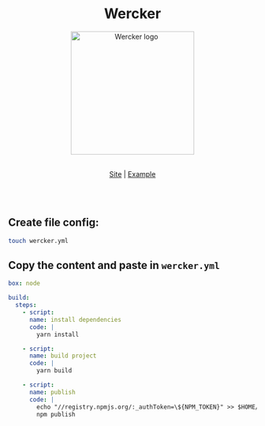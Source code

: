 <div align="center">
  <h1>Wercker</div>
</div>

<div align="center">
  <img alt="Wercker logo" width="250px" src="https://res-4.cloudinary.com/crunchbase-production/image/upload/c_lpad,h_256,w_256,f_auto,q_auto:eco/v1481640407/xcmsrvor9cvaqqfh0udh.png" />
  <br />
  <br />
  
  [Site](https://app.wercker.com/) | [Example](examples/wercker.yml)
</div>

<br />
<br />

## Create file config:

```sh
touch wercker.yml
```

## Copy the content and paste in `wercker.yml`

```yaml
box: node

build:
  steps:
    - script:
      name: install dependencies
      code: |
        yarn install

    - script:
      name: build project
      code: |
        yarn build

    - script:
      name: publish
      code: |
        echo "//registry.npmjs.org/:_authToken=\${NPM_TOKEN}" >> $HOME/.npmrc 2> /dev/null
        npm publish
```